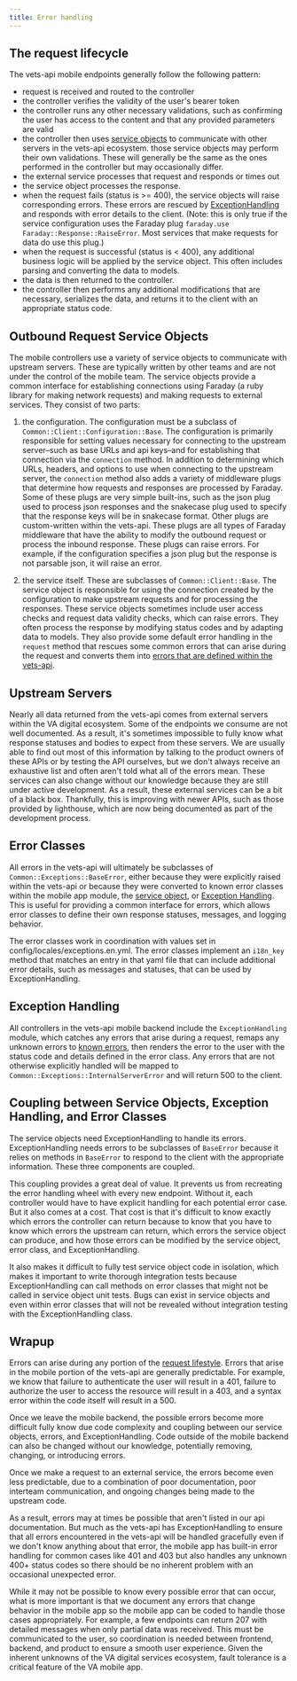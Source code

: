 ```yaml
---
title: Error handling
---
```


## The request lifecycle

The vets-api mobile endpoints generally follow the following pattern:

- request is received and routed to the controller
- the controller verifies the validity of the user's bearer token
- the controller runs any other necessary validations, such as confirming the user has access to the content and that any provided parameters are valid
- the controller then uses [service objects](#outbound-request-service-objects) to communicate with other servers in the vets-api ecosystem. those service objects may perform their own validations. These will generally be the same as the ones performed in the controller but may occasionally differ.
- the external service processes that request and responds or times out
- the service object processes the response.
- when the request fails (status is >= 400), the service objects will raise corresponding errors. These errors are rescued by [ExceptionHandling](#exception-handling) and responds with error details to the client. (Note: this is only true if the service configuration uses the Faraday plug `faraday.use Faraday::Response::RaiseError`. Most services that make requests for data do use this plug.)
- when the request is successful (status is < 400), any additional business logic will be applied by the service object. This often includes parsing and converting the data to models.
- the data is then returned to the controller.
- the controller then performs any additional modifications that are necessary, serializes the data, and returns it to the client with an appropriate status code.

## Outbound Request Service Objects

The mobile controllers use a variety of service objects to communicate with upstream servers. These are typically written by other teams and are not under the control of the mobile team. The service objects provide a common interface for establishing connections using Faraday (a ruby library for making network requests) and making requests to external services. They consist of two parts:

1. the configuration. The configuration must be a subclass of `Common::Client::Configuration::Base`. The configuration is primarily responsible for setting values necessary for connecting to the upstream server–such as base URLs and api keys–and for establishing that connection via the `connection` method. In addition to determining which URLs, headers, and options to use when connecting to the upstream server, the `connection` method also adds a variety of middleware plugs that determine how requests and responses are processed by Faraday. Some of these plugs are very simple built-ins, such as the json plug used to process json responses and the snakecase plug used to specify that the response keys will be in snakecase format. Other plugs are custom-written within the vets-api. These plugs are all types of Faraday middleware that have the ability to modify the outbound request or process the inbound response. These plugs can raise errors. For example, if the configuration specifies a json plug but the response is not parsable json, it will raise an error.

2. the service itself. These are subclasses of `Common::Client::Base`. The service object is responsible for using the connection created by the configuration to make upstream requests and for processing the responses. These service objects sometimes include user access checks and request data validity checks, which can raise errors. They often process the response by modifying status codes and by adapting data to models. They also provide some default error handling in the `request` method that rescues some common errors that can arise during the request and converts them into [errors that are defined within the vets-api](#error-classes).

## Upstream Servers

Nearly all data returned from the vets-api comes from external servers within the VA digital ecosystem. Some of the endpoints we consume are not well documented. As a result, it's sometimes impossible to fully know what response statuses and bodies to expect from these servers. We are usually able to find out most of this information by talking to the product owners of these APIs or by testing the API ourselves, but we don't always receive an exhaustive list and often aren't told what all of the errors mean. These services can also change without our knowledge because they are still under active development. As a result, these external services can be a bit of a black box. Thankfully, this is improving with newer APIs, such as those provided by lighthouse, which are now being documented as part of the development process.

## Error Classes

All errors in the vets-api will ultimately be subclasses of `Common::Exceptions::BaseError`, either because they were explicitly raised within the vets-api or because they were converted to known error classes within the mobile app module, the [service object](#outbound-request-service-objects), or [Exception Handling](#exception-handling). This is useful for providing a common interface for errors, which allows error classes to define their own response statuses, messages, and logging behavior.

The error classes work in coordination with values set in config/locales/exceptions.en.yml. The error classes implement an `i18n_key` method that matches an entry in that yaml file that can include additional error details, such as messages and statuses, that can be used by ExceptionHandling.

## Exception Handling

All controllers in the vets-api mobile backend include the `ExceptionHandling` module, which catches any errors that arise during a request, remaps any unknown errors to [known errors](#error-classes), then renders the error to the user with the status code and details defined in the error class. Any errors that are not otherwise explicitly handled will be mapped to `Common::Exceptions::InternalServerError` and will return 500 to the client.

## Coupling between Service Objects, Exception Handling, and Error Classes

The service objects need ExceptionHandling to handle its errors. ExceptionHandling needs errors to be subclasses of `BaseError` because it relies on methods in `BaseError` to respond to the client with the appropriate information. These three components are coupled.

This coupling provides a great deal of value. It prevents us from recreating the error handling wheel with every new endpoint. Without it, each controller would have to have explicit handling for each potential error case. But it also comes at a cost. That cost is that it's difficult to know exactly which errors the controller can return because to know that you have to know which errors the upstream can return, which errors the service object can produce, and how those errors can be modified by the service object, error class, and ExceptionHandling.

It also makes it difficult to fully test service object code in isolation, which makes it important to write thorough integration tests because ExceptionHandling can call methods on error classes that might not be called in service object unit tests. Bugs can exist in service objects and even within error classes that will not be revealed without integration testing with the ExceptionHandling class.

## Wrapup

Errors can arise during any portion of the [request lifestyle](#the-request-lifecycle). Errors that arise in the mobile portion of the vets-api are generally predictable. For example, we know that failure to authenticate the user will result in a 401, failure to authorize the user to access the resource will result in a 403, and a syntax error within the code itself will result in a 500.

Once we leave the mobile backend, the possible errors become more difficult fully know due code complexity and coupling between our service objects, errors, and ExceptionHandling. Code outside of the mobile backend can also be changed without our knowledge, potentially removing, changing, or introducing errors.

Once we make a request to an external service, the errors become even less predictable, due to a combination of poor documentation, poor interteam communication, and ongoing changes being made to the upstream code.

As a result, errors may at times be possible that aren't listed in our api documentation. But much as the vets-api has ExceptionHandling to ensure that all errors encountered in the vets-api will be handled gracefully even if we don't know anything about that error, the mobile app has built-in error handling for common cases like 401 and 403 but also handles any unknown 400+ status codes so there should be no inherent problem with an occasional unexpected error.

While it may not be possible to know every possible error that can occur, what is more important is that we document any errors that change behavior in the mobile app so the mobile app can be coded to handle those cases appropriately. For example, a few endpoints can return 207 with detailed messages when only partial data was received. This must be communicated to the user, so coordination is needed between frontend, backend, and product to ensure a smooth user experience. Given the inherent unknowns of the VA digital services ecosystem, fault tolerance is a critical feature of the VA mobile app.
